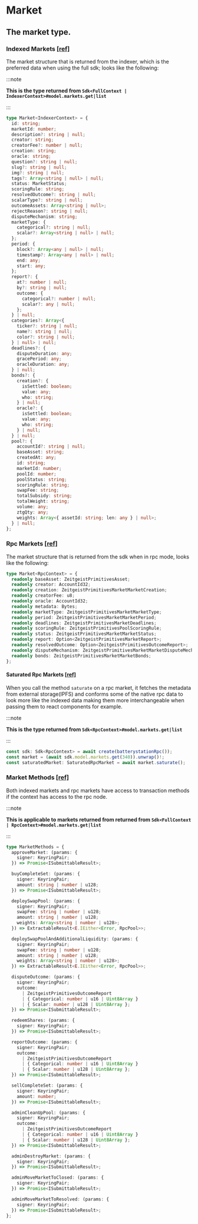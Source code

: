 # Market

## The market type.

### Indexed Markets [[ref]](https://zeitgeist.pm/sdk-next/types/_zeitgeistpm_sdk.IndexedMarket.html)

The market structure that is returned from the indexer, which is the preferred
data when using the full sdk; looks like the following:

:::note

**This is the type returned from
`Sdk<FullContext | IndexerContext>#model.markets.get|list`**

:::

```ts
type Market<IndexerContext> = {
  id: string;
  marketId: number;
  description?: string | null;
  creator: string;
  creatorFee?: number | null;
  creation: string;
  oracle: string;
  question?: string | null;
  slug?: string | null;
  img?: string | null;
  tags?: Array<string | null> | null;
  status: MarketStatus;
  scoringRule: string;
  resolvedOutcome?: string | null;
  scalarType?: string | null;
  outcomeAssets: Array<string | null>;
  rejectReason?: string | null;
  disputeMechanism: string;
  marketType: {
    categorical?: string | null;
    scalar?: Array<string | null> | null;
  };
  period: {
    block?: Array<any | null> | null;
    timestamp?: Array<any | null> | null;
    end: any;
    start: any;
  };
  report?: {
    at?: number | null;
    by?: string | null;
    outcome: {
      categorical?: number | null;
      scalar?: any | null;
    };
  } | null;
  categories?: Array<{
    ticker?: string | null;
    name?: string | null;
    color?: string | null;
  } | null> | null;
  deadlines?: {
    disputeDuration: any;
    gracePeriod: any;
    oracleDuration: any;
  } | null;
  bonds?: {
    creation?: {
      isSettled: boolean;
      value: any;
      who: string;
    } | null;
    oracle?: {
      isSettled: boolean;
      value: any;
      who: string;
    } | null;
  } | null;
  pool?: {
    accountId?: string | null;
    baseAsset: string;
    createdAt: any;
    id: string;
    marketId: number;
    poolId: number;
    poolStatus: string;
    scoringRule: string;
    swapFee: string;
    totalSubsidy: string;
    totalWeight: string;
    volume: any;
    ztgQty: any;
    weights: Array<{ assetId: string; len: any } | null>;
  } | null;
};
```

### Rpc Markets [[ref]](https://zeitgeist.pm/sdk-next/types/_zeitgeistpm_sdk.RpcMarket.html)

The market structure that is returned from the sdk when in rpc mode, looks like
the following:

```ts
type Market<RpcContext> = {
  readonly baseAsset: ZeitgeistPrimitivesAsset;
  readonly creator: AccountId32;
  readonly creation: ZeitgeistPrimitivesMarketMarketCreation;
  readonly creatorFee: u8;
  readonly oracle: AccountId32;
  readonly metadata: Bytes;
  readonly marketType: ZeitgeistPrimitivesMarketMarketType;
  readonly period: ZeitgeistPrimitivesMarketMarketPeriod;
  readonly deadlines: ZeitgeistPrimitivesMarketDeadlines;
  readonly scoringRule: ZeitgeistPrimitivesPoolScoringRule;
  readonly status: ZeitgeistPrimitivesMarketMarketStatus;
  readonly report: Option<ZeitgeistPrimitivesMarketReport>;
  readonly resolvedOutcome: Option<ZeitgeistPrimitivesOutcomeReport>;
  readonly disputeMechanism: ZeitgeistPrimitivesMarketMarketDisputeMechanism;
  readonly bonds: ZeitgeistPrimitivesMarketMarketBonds;
};
```

#### Saturated Rpc Markets [[ref]](https://zeitgeist.pm/sdk-next/types/_zeitgeistpm_sdk.SaturatedRpcMarket.html)

When you call the method `saturate` on a rpc market, it fetches the metadata
from external storage(IPFS) and conforms some of the native rpc data to look
more like the indexed data making them more interchangeable when passing them to
react components for example.

:::note

**This is the type returned from `Sdk<RpcContext>#model.markets.get|list`**

:::

```ts
const sdk: Sdk<RpcContext> = await create(batterystationRpc());
const market = (await sdk.model.markets.get(340)).unwrap()!;
const saturatedMarket: SaturatedRpcMarket = await market.saturate();
```

### Market Methods [[ref]](https://zeitgeist.pm/sdk-next/types/_zeitgeistpm_sdk.MarketMethods.html)

Both indexed markets and rpc markets have access to transaction methods if the
context has access to the rpc node.

:::note

**This is applicable to markets returned from returned from
`Sdk<FullContext | RpcContext>#model.markets.get|list`**

:::

```ts
type MarketMethods = {
  approveMarket: (params: {
    signer: KeyringPair;
  }) => Promise<ISubmittableResult>;

  buyCompleteSet: (params: {
    signer: KeyringPair;
    amount: string | number | u128;
  }) => Promise<ISubmittableResult>;

  deploySwapPool: (params: {
    signer: KeyringPair;
    swapFee: string | number | u128;
    amount: string | number | u128;
    weights: Array<string | number | u128>;
  }) => ExtractableResult<E.IEither<Error, RpcPool>>;

  deploySwapPoolAndAdditionalLiquidity: (params: {
    signer: KeyringPair;
    swapFee: string | number | u128;
    amount: string | number | u128;
    weights: Array<string | number | u128>;
  }) => ExtractableResult<E.IEither<Error, RpcPool>>;

  disputeOutcome: (params: {
    signer: KeyringPair;
    outcome:
      | ZeitgeistPrimitivesOutcomeReport
      | { Categorical: number | u16 | Uint8Array }
      | { Scalar: number | u128 | Uint8Array };
  }) => Promise<ISubmittableResult>;

  redeemShares: (params: {
    signer: KeyringPair;
  }) => Promise<ISubmittableResult>;

  reportOutcome: (params: {
    signer: KeyringPair;
    outcome:
      | ZeitgeistPrimitivesOutcomeReport
      | { Categorical: number | u16 | Uint8Array }
      | { Scalar: number | u128 | Uint8Array };
  }) => Promise<ISubmittableResult>;

  sellCompleteSet: (params: {
    signer: KeyringPair;
    amount: number;
  }) => Promise<ISubmittableResult>;

  adminCleanUpPool: (params: {
    signer: KeyringPair;
    outcome:
      | ZeitgeistPrimitivesOutcomeReport
      | { Categorical: number | u16 | Uint8Array }
      | { Scalar: number | u128 | Uint8Array };
  }) => Promise<ISubmittableResult>;

  adminDestroyMarket: (params: {
    signer: KeyringPair;
  }) => Promise<ISubmittableResult>;

  adminMoveMarketToClosed: (params: {
    signer: KeyringPair;
  }) => Promise<ISubmittableResult>;

  adminMoveMarketToResolved: (params: {
    signer: KeyringPair;
  }) => Promise<ISubmittableResult>;
};
```
